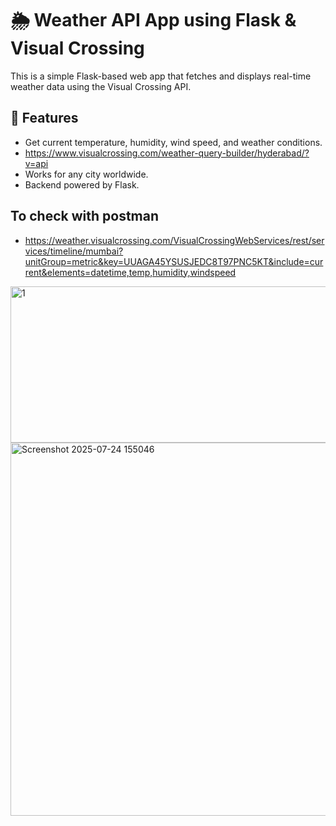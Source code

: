 # 🌦️ Weather API App using Flask & Visual Crossing

This is a simple Flask-based web app that fetches and displays real-time weather data using the Visual Crossing API.

## 📌 Features
- Get current temperature, humidity, wind speed, and weather conditions.
- https://www.visualcrossing.com/weather-query-builder/hyderabad/?v=api
- Works for any city worldwide.
- Backend powered by Flask.
## To check with postman
- https://weather.visualcrossing.com/VisualCrossingWebServices/rest/services/timeline/mumbai?unitGroup=metric&key=UUAGA45YSUSJEDC8T97PNC5KT&include=current&elements=datetime,temp,humidity,windspeed


<img width="969" height="250" alt="1" src="https://github.com/user-attachments/assets/e8a2d4d4-f0df-47c1-978b-b9baee1d7ac9" />



<img width="874" height="597" alt="Screenshot 2025-07-24 155046" src="https://github.com/user-attachments/assets/015e1d7a-8bd8-41f9-a011-ec019da97277" />






